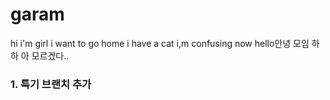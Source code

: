 # garam
hi i'm girl
i want to go home
i have a cat
i,m confusing now
hello안녕
모임
하하
아 모르겠다..
### 1. 특기 브랜치 추가